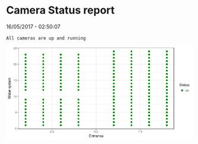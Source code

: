 Camera Status report
================
16/05/2017 - 02:50:07

    All cameras are up and running

![](camreport_files/figure-markdown_github/unnamed-chunk-2-1.png)
